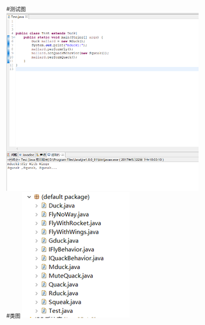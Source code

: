 
#测试图
![](https://github.com/Edwiin123/guitar/blob/master/Duck/23.PNG)
#类图
![](https://github.com/Edwiin123/guitar/blob/master/Duck/321.PNG)
